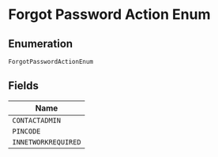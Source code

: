
# Forgot Password Action Enum

## Enumeration

`ForgotPasswordActionEnum`

## Fields

| Name |
|  --- |
| `CONTACTADMIN` |
| `PINCODE` |
| `INNETWORKREQUIRED` |

